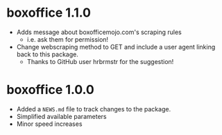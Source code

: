 # boxoffice 1.1.0

* Adds message about boxofficemojo.com's scraping rules
    + i.e. ask them for permission!
* Change webscraping method to GET and include a user agent linking back to this package.
    + Thanks to GitHub user hrbrmstr for the suggestion!

# boxoffice 1.0.0

* Added a `NEWS.md` file to track changes to the package.    
* Simplified available parameters
* Minor speed increases


